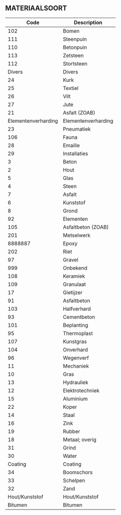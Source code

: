 ## MATERIAALSOORT				
				
|	Code	|	Description	|
|	---	|	---	|
|	102	|	Bomen	|
|	111	|	Steenpuin	|
|	110	|	Betonpuin	|
|	113	|	Zetsteen	|
|	112	|	Stortsteen	|
|	Divers	|	Divers	|
|	24	|	Kurk	|
|	25	|	Textiel	|
|	26	|	Vilt	|
|	27	|	Jute	|
|	21	|	Asfalt (ZOAB)	|
|	Elementenverharding	|	Elementenverharding	|
|	23	|	Pneumatiek	|
|	106	|	Fauna	|
|	28	|	Emaille	|
|	29	|	Installaties	|
|	3	|	Beton	|
|	2	|	Hout	|
|	5	|	Glas	|
|	4	|	Steen	|
|	7	|	Asfalt	|
|	6	|	Kunststof	|
|	8	|	Grond	|
|	92	|	Elementen	|
|	105	|	Asfaltbeton (ZOAB)	|
|	201	|	Metselwerk	|
|	8888887	|	Epoxy	|
|	202	|	Riet	|
|	97	|	Gravel	|
|	999	|	Onbekend	|
|	108	|	Keramiek	|
|	109	|	Granulaat	|
|	17	|	Gietijzer	|
|	91	|	Asfaltbeton	|
|	103	|	Halfverhard	|
|	93	|	Cementbeton	|
|	101	|	Beplanting	|
|	95	|	Thermoplast	|
|	107	|	Kunstgras	|
|	104	|	Onverhard	|
|	96	|	Wegenverf	|
|	11	|	Mechaniek	|
|	10	|	Gras	|
|	13	|	Hydrauliek	|
|	12	|	Elektrotechniek	|
|	15	|	Aluminium	|
|	22	|	Koper	|
|	14	|	Staal	|
|	16	|	Zink	|
|	19	|	Rubber	|
|	18	|	Metaal; overig	|
|	31	|	Grind	|
|	30	|	Water	|
|	Coating	|	Coating	|
|	34	|	Boomschors	|
|	33	|	Schelpen	|
|	32	|	Zand	|
|	Hout/Kunststof	|	Hout/Kunststof	|
|	Bitumen	|	Bitumen	|

